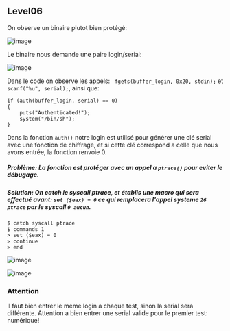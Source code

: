 ## Level06

On observe un binaire plutot bien protégé:

![image](https://user-images.githubusercontent.com/29956389/95348413-4e930b00-08be-11eb-916a-002e8146e74a.png)

Le binaire nous demande une paire login/serial:

![image](https://user-images.githubusercontent.com/29956389/95348563-74201480-08be-11eb-8b2b-9c40a0357832.png)

Dans le code on observe les appels: ` fgets(buffer_login, 0x20, stdin);` et `scanf("%u", serial);`, ainsi que:

```
if (auth(buffer_login, serial) == 0)
{
	puts("Authenticated!");
	system("/bin/sh");
}
```

Dans la fonction `auth()` notre login est utilisé pour générer une clé serial avec une fonction de chiffrage, et si cette clé correspond a celle que nous avons entrée, la fonction renvoie 0.

##### Problème: La fonction est protéger avec un appel a `ptrace()` pour eviter le débugage.

##### Solution: On catch le syscall ptrace, et établis une macro qui sera effectué avant: `set ($eax) = 0` ce qui remplacera l'appel systeme `26 ptrace` par le syscall `0 aucun`.

```
$ catch syscall ptrace
$ commands 1
> set ($eax) = 0
> continue
> end
```

![image](https://user-images.githubusercontent.com/29956389/95351280-599b6a80-08c1-11eb-9659-ed3e0e088e26.png)

![image](https://user-images.githubusercontent.com/29956389/95351359-7041c180-08c1-11eb-895a-f452bb77a83c.png)

### Attention

Il faut bien entrer le meme login a chaque test, sinon la serial sera différente. Attention a bien entrer une serial valide pour le premier test: numérique!
